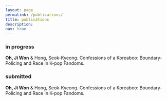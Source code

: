 ```yaml
---
layout: page
permalink: /publications/
title: publications
description:
nav: true
---
```


### in progress

**Oh, Ji Won** & Hong, Seok-Kyeong. Confessions of a Koreaboo: Boundary-Policing and Race in K-pop Fandoms.



### submitted

**Oh, Ji Won** & Hong, Seok-Kyeong. Confessions of a Koreaboo: Boundary-Policing and Race in K-pop Fandoms.
